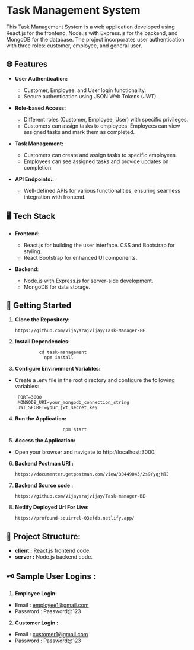 
# Task Management System

This Task Management System is a web application developed using React.js for the frontend, Node.js with Express.js for the backend, and MongoDB for the database. The project incorporates user authentication with three roles: customer, employee, and general user.


## 🌐 Features

* __User Authentication:__ 
   * Customer, Employee, and User login functionality.
   * Secure authentication using JSON Web Tokens (JWT).
   
* __Role-based Access:__ 

  * Different roles (Customer, Employee, User) with   specific privileges.
  * Customers can assign tasks to employees.
Employees can view assigned tasks and mark them as completed.

* __Task Management:__ 

   * Customers can create and assign tasks to specific employees.
   * Employees can see assigned tasks and provide updates on completion.

* __API Endpoints::__ 

   * Well-defined APIs for various functionalities, ensuring seamless integration with frontend.
## 🖥️ Tech Stack

 * __Frontend__:

   * React.js for building the user interface.
     CSS and Bootstrap for styling.
   * React Bootstrap for enhanced UI components.
* __Backend__:

   * Node.js with Express.js for server-side development.
  * MongoDB for data storage.
## 🎯 Getting Started

1. __Clone the Repository:__

       https://github.com/Vijayarajvijay/Task-Manager-FE
2. __Install Dependencies:__
        
                cd task-management
                  npm install

3. __Configure Environment Variables:__

* Create a .env file in the root directory and configure the following variables:

       PORT=3000
       MONGODB_URI=your_mongodb_connection_string
       JWT_SECRET=your_jwt_secret_key
4. __Run the Application:__
           
                         npm start

5. __Access the Application:__

* Open your browser and navigate to http://localhost:3000.



6. __Backend Postman URl :__  

       https://documenter.getpostman.com/view/30449043/2s9YyqjNTJ

 7. __Backend Source code :__

        https://github.com/Vijayarajvijay/Task-manager-BE

8. __Netlify Deployed Url For Live:__

       https://profound-squirrel-03efdb.netlify.app/


## 📌 Project Structure:

* __client :__ React.js frontend code.
* __server :__ Node.js backend code.
## 🗝️ Sample User Logins :

1. __Employee Login:__

* Email : employee1@gmail.com
* Password : Password@123

2. __Customer Login :__
* Email : customer1@gmail.com
* Password : Password@123

